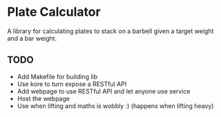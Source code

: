 # Plate Calculator
A library for calculating plates to stack on a barbell given a target weight and a bar weight.

## TODO

- Add Makefile for building lib
- Use kore to turn expose a RESTful API
- Add webpage to use RESTful API and let anyone use service
- Host the webpage
- Use when lifting and maths is wobbly :) (happens when lifting heavy)

